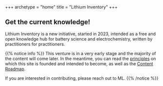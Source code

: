 +++
archetype = "home"
title = "Lithium Inventory"
+++

## Get the current knowledge!

Lithium Inventory is a new initiative, started in 2023, intended as a free and open knowledge hub for battery science and electrochemistry, written by practitioners for practitioners.

{{% notice info %}}
This venture is in a very early stage and the majority of the content will come later. In the meantime, you can read the [principles](/more/principles) on which this site is founded and intended to become, as well as the [Content Roadmap](/more/content-roadmap).

If you are interested in contributing, please reach out to ML.
{{% /notice %}}
